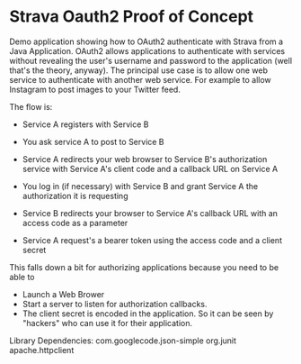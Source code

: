 Strava Oauth2 Proof of Concept
==============================

Demo application showing how to OAuth2 authenticate with Strava from a Java
Application. OAuth2 allows applications to authenticate with services without
revealing the user's username and password to the application (well that's
the theory, anyway). The principal use case is to allow one web service to
authenticate with another web service. For example to allow Instagram to post
images to your Twitter feed.

The flow is:
* Service A registers with Service B

* You ask service A to post to Service B
* Service A redirects your web browser to Service B's authorization service with Service A's client code and a callback URL on Service A
* You log in (if necessary) with Service B and grant Service A the authorization it is requesting
* Service B redirects your browser to Service A's callback URL with an access code as a parameter
* Service A request's a bearer token using the access code and a client secret

This falls down a bit for authorizing applications because you need to be able to

* Launch a Web Brower
* Start a server to listen for authorization callbacks.
* The client secret is encoded in the application. So it can be seen by "hackers" who can use it for their application.

Library Dependencies:
com.googlecode.json-simple
org.junit
apache.httpclient